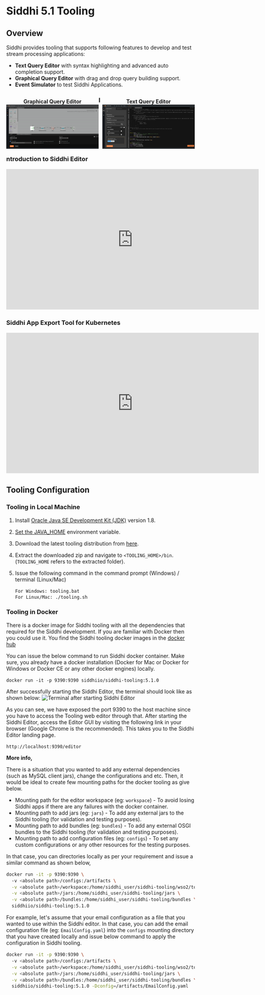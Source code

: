 # Siddhi 5.1 Tooling 

## Overview
Siddhi provides tooling that supports following features to develop and test stream processing applications: 

* **Text Query Editor** with syntax highlighting and advanced auto completion support.
* **Graphical Query Editor** with drag and drop query building support.
* **Event Simulator** to test Siddhi Applications.

<div>
    <p style="width: 49%;float:left;text-align: center;">
        <b>Graphical Query Editor</b>
        <img alt="" src="/images/editor/graphical-editor.png" title="Graphical Query Editor">
    </p>
    <p style="float:right;width:49%;text-align: center;">
        <b>Text Query Editor</b>
        <img alt="" src="/images/editor/source-editor.png" title="Source Editor">
    </p>
</div>

### Introduction to Siddhi Editor 

<iframe width="675" height="375" src="https://www.youtube.com/embed/yJBFCxOwInU" frameborder="0" allow="accelerometer; autoplay; encrypted-media; gyroscope; picture-in-picture" allowfullscreen></iframe>

### Siddhi App Export Tool for Kubernetes 

<iframe width="675" height="375" src="https://www.youtube.com/embed/e7xo2pO0DXg" frameborder="0" allow="accelerometer; autoplay; encrypted-media; gyroscope; picture-in-picture" allowfullscreen></iframe>

## Tooling Configuration 

### Tooling in Local Machine
1. Install [Oracle Java SE Development Kit (JDK)](http://www.oracle.com/technetwork/java/javase/downloads/index.html) version 1.8.
2. [Set the JAVA_HOME](https://docs.oracle.com/cd/E19182-01/820-7851/inst_cli_jdk_javahome_t/) environment
   variable.
3. Download the latest tooling distribution from [here](https://github.com/siddhi-io/distribution/releases/download/v5.1.0/siddhi-tooling-5.1.0.zip).
4. Extract the downloaded zip and navigate to `<TOOLING_HOME>/bin`. <br> (`TOOLING_HOME` refers to the extracted folder).
5. Issue the following command in the command prompt (Windows) / terminal (Linux/Mac)

    ```
    For Windows: tooling.bat
    For Linux/Mac: ./tooling.sh
    ```

### Tooling in Docker 
There is a docker image for Siddhi tooling with all the dependencies that required for the Siddhi development. If you are familiar with Docker then you could use it.
You find the Siddhi tooling docker images in the [docker hub](https://hub.docker.com/r/siddhiio/siddhi-tooling)

You can issue the below command to run Siddhi docker container. Make sure, you already have a docker installation (Docker for Mac or Docker for Windows or Docker CE or any other docker engines) locally.

```
docker run -it -p 9390:9390 siddhiio/siddhi-tooling:5.1.0
```

After successfully starting the Siddhi Editor, the terminal should look like as shown below:
![](../../images/editor/docker-tooling.png?raw=true "Terminal after starting Siddhi Editor")

As you can see, we have exposed the port 9390 to the host machine since you have to access the Tooling web editor through that. After starting the Siddhi Editor, access the Editor GUI by visiting the following link in your browser (Google Chrome is the recommended). This takes you to the Siddhi Editor landing page.

```
http://localhost:9390/editor
```

**More info,**

There is a situation that you wanted to add any external dependencies (such as MySQL client jars), change the configurations and etc. Then, it would be ideal to create few mounting paths for the docker tooling as give below.

- Mounting path for the editor workspace (eg: `workspace`) - To avoid losing Siddhi apps if there are any failures with the docker container.
- Mounting path to add jars (eg: `jars`) - To add any external jars to the Siddhi tooling (for validation and testing purposes).
- Mounting path to add bundles (eg: `bundles`) - To add any external OSGI bundles to the Siddhi tooling (for validation and testing purposes).
- Mounting path to add configuration files (eg: `configs`) - To set any custom configurations or any other resources for the testing purposes.

In that case, you can directories locally as per your requirement and issue a similar command as shown below,

```bash
docker run -it -p 9390:9390 \ 
  -v <absolute path>/configs:/artifacts \
  -v <absolute path>/workspace:/home/siddhi_user/siddhi-tooling/wso2/tooling/deployment/workspace \
  -v <absolute path>/jars:/home/siddhi_user/siddhi-tooling/jars \
  -v <absolute path>/bundles:/home/siddhi_user/siddhi-tooling/bundles \
  siddhiio/siddhi-tooling:5.1.0
``` 

For example, let's assume that your email configuration as a file that you wanted to use within the Siddhi editor. In that case, you can add the email configuration file (eg: `EmailConfig.yaml`) into the `configs` mounting directory that you have created locally and issue below command to apply the configuration in Siddhi tooling.

```bash
docker run -it -p 9390:9390 \ 
  -v <absolute path>/configs:/artifacts \
  -v <absolute path>/workspace:/home/siddhi_user/siddhi-tooling/wso2/tooling/deployment/workspace \
  -v <absolute path>/jars:/home/siddhi_user/siddhi-tooling/jars \
  -v <absolute path>/bundles:/home/siddhi_user/siddhi-tooling/bundles \
  siddhiio/siddhi-tooling:5.1.0 -Dconfig=/artifacts/EmailConfig.yaml
``` 
